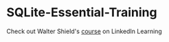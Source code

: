 # SQLite-Essential-Training
Check out Walter Shield's [course](https://www.linkedin.com/learning/sql-essential-training-20685933/the-data-driven-world-19067626) on LinkedIn Learning
